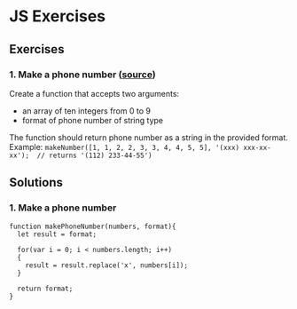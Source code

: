 # JS Exercises

## Exercises

### 1. Make a phone number ([source](https://www.codewars.com/kata/525f50e3b73515a6db000b83/javascript))

Create a function that accepts two arguments:
 - an array of ten integers from 0 to 9
 - format of phone number of string type

The function should return phone number as a string in the provided format.
Example: 
```makeNumber([1, 1, 2, 2, 3, 3, 4, 4, 5, 5], '(xxx) xxx-xx-xx');  // returns '(112) 233-44-55')```

## Solutions

### 1. Make a phone number
```
function makePhoneNumber(numbers, format){
  let result = format;
  
  for(var i = 0; i < numbers.length; i++)
  {
    result = result.replace('x', numbers[i]);
  }
  
  return format;
}
```